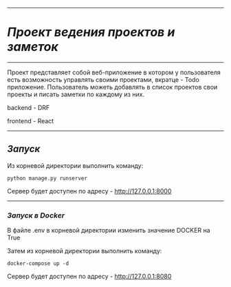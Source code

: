 ____
# _Проект ведения проектов и заметок_
___

Проект представляет собой веб-приложение в котором у пользователя есть возможность управлять своими проектами, вкратце - Todo приложение. Пользователь можеть добавлять в список проектов свои проекты и писать заметки по каждому из них.

backend - DRF

frontend - React
___
## _Запуск_
Из корневой директории выполнить команду:
```
python manage.py runserver
```

Сервер будет доступен по адресу - http://127.0.0.1:8000
___
### _Запуск в Docker_

В файле .env в корневой директории изменить значение DOCKER на True

Затем из корневой директории выполнить команду:
```
docker-compose up -d
```
Сервер будет доступен по адресу - http://127.0.0.1:8080
